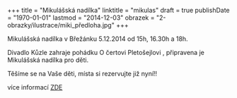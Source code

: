 +++
title = "Mikulášská nadílka"
linktitle = "mikulas"
draft = true
publishDate = "1970-01-01"
lastmod = "2014-12-03"
obrazek = "2-obrazky/ilustrace/miki_předloha.jpg"
+++

Mikulášská nadílka v Břežánku 5.12.2014 od 15h, 16.30h a 18h.

Divadlo Kůzle zahraje pohádku O čertovi Pletošejlovi , připravena je Mikulášská nadílka pro děti.

Těšíme se na Vaše děti, místa si rezervujte již nyní!!  

více informací [ZDE](akce/prosinec-2014/mikulas-divadlo-s-nadilkou.html)
